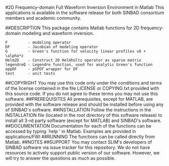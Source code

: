 #2D Frequency-domain Full Waveform Inversion Environment in Matlab
This applications is available in the software release for both SINBAD
    consortium members and academic community.

##DESCRIPTION
This package contains Matlab functions for 2D frequency-domain modeling and waveform inversion.<br />

	F         - modeling operator
    DF        - Jacobian of modeling operator
    G         - Green's function for velocity linear profiles v0 + \alpha*z
    Helm2D    - Construct 2D Helmholtz operator as sparse matrix
    legendreQ - Legendre function, used for analytic Green's function
    oppDF     - pSPOT wrapper for DF
    test      - unit tests
##COPYRIGHT
You may use this code only under the conditions and terms of the
    license contained in the file LICENSE or COPYING.txt provided with
    this source code. If you do not agree to these terms you may not
    use this software.
##PREREQUISITES
All prerequisites, except for MATLAB, are provided with the
    software release and should be installed before using any of
    SINBAD's software.
##INSTALLATION
Follow the instructions in the INSTALLATION file (located in the
    root directory of this software release) to install all 3-rd party
    software (except for MATLAB) and SINBAD's software.
##DOCUMENTATION
Documentation for each of the functions can be accessed by typing `help <function>' in Matlab. 
    Examples are provided in applications/FWI 
##RUNNING
The functions can be called directly from Matlab. 
##NOTES
##SUPPORT
 You may contact SLIM's developers of SINBAD software via issue tracker for this repository. We do not have resources to actively support public version of our software. However, we will try to answer the questions as much as possible.
